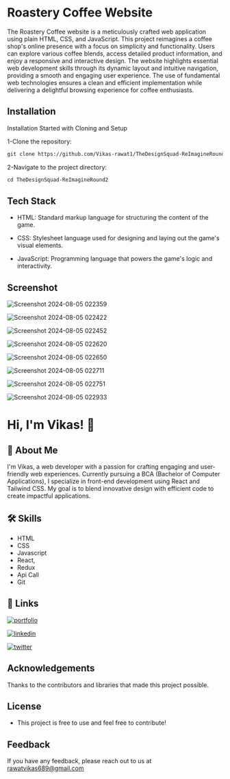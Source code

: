 # Roastery Coffee Website

The Roastery Coffee website is a meticulously crafted web application using plain HTML, CSS, and JavaScript. This project reimagines a coffee shop's online presence with a focus on simplicity and functionality. Users can explore various coffee blends, access detailed product information, and enjoy a responsive and interactive design. The website highlights essential web development skills through its dynamic layout and intuitive navigation, providing a smooth and engaging user experience. The use of fundamental web technologies ensures a clean and efficient implementation while delivering a delightful browsing experience for coffee enthusiasts.

## Installation

Installation Started with Cloning and Setup

1-Clone the repository:
````markdown
git clone https://github.com/Vikas-rawat1/TheDesignSquad-ReImagineRound2.git
````

2-Navigate to the project directory:
````markdown
cd TheDesignSquad-ReImagineRound2
````
## Tech Stack

- HTML: Standard markup language for structuring the content of the game.

- CSS: Stylesheet language used for designing and laying out the game's visual elements.

- JavaScript: Programming language that powers the game's logic and interactivity.
## Screenshot 

![Screenshot 2024-08-05 022359](https://github.com/user-attachments/assets/491ebf9c-a992-4444-976b-c596e6497b5e)

![Screenshot 2024-08-05 022422](https://github.com/user-attachments/assets/ee117f63-7594-492e-9004-6a41007bc46f)

![Screenshot 2024-08-05 022452](https://github.com/user-attachments/assets/230e7ca6-bcc3-499c-9001-4c1dc3f6a63f)

![Screenshot 2024-08-05 022620](https://github.com/user-attachments/assets/f554cf25-d807-401a-9bac-36567d489c94)

![Screenshot 2024-08-05 022650](https://github.com/user-attachments/assets/b023f01e-6f73-48c6-908c-7fb9ef82bc4d)

![Screenshot 2024-08-05 022711](https://github.com/user-attachments/assets/b0a49e99-e881-4aec-831e-f135753156b2)

![Screenshot 2024-08-05 022751](https://github.com/user-attachments/assets/2d09c2c1-55f3-4713-b013-ec9470104dc3)

![Screenshot 2024-08-05 022933](https://github.com/user-attachments/assets/68be9186-d937-47bb-87fe-2671801367da)

# Hi, I'm Vikas! 👋


## 🚀 About Me
I'm Vikas, a web developer with a passion for crafting engaging and user-friendly web experiences. Currently pursuing a BCA (Bachelor of Computer Applications), I specialize in front-end development using React and Tailwind CSS. My goal is to blend innovative design with efficient code to create impactful applications.
## 🛠 Skills
- HTML
- CSS
- Javascript
- React,
- Redux
- Api Call
- Git


## 🔗 Links

[![portfolio](https://img.shields.io/badge/my_portfolio-000?style=for-the-badge&logo=ko-fi&logoColor=white)](https://vikasrawatportfolio.netlify.app/)

[![linkedin](https://img.shields.io/badge/linkedin-0A66C2?style=for-the-badge&logo=linkedin&logoColor=white)](https://www.linkedin.com/in/vikas-rawat1/)

[![twitter](https://img.shields.io/badge/twitter-1DA1F2?style=for-the-badge&logo=twitter&logoColor=white)](https://twitter.com/)



## Acknowledgements
Thanks to the contributors and libraries that made this project possible.


## License
- This project is free to use and feel free to contribute!
## Feedback

If you have any feedback, please reach out to us at rawatvikas689@gmail.com

